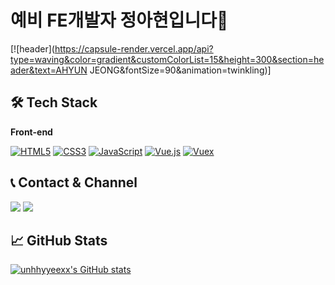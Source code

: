 # 예비 FE개발자 정아현입니다🙂

[![header](https://capsule-render.vercel.app/api?type=waving&color=gradient&customColorList=15&height=300&section=header&text=AHYUN JEONG&fontSize=90&animation=twinkling)]


## 🛠 Tech Stack

**Front-end**

[![HTML5](https://camo.githubusercontent.com/25d6c4f355d6657fdb6886c654ed7525df05b9f9964f9b0ba2737718c86868d0/68747470733a2f2f696d672e736869656c64732e696f2f62616467652f2d48544d4c352d4533344632363f267374796c653d666c61742d737175617265266c6f676f3d68746d6c35266c6f676f436f6c6f723d7768697465)](https://camo.githubusercontent.com/25d6c4f355d6657fdb6886c654ed7525df05b9f9964f9b0ba2737718c86868d0/68747470733a2f2f696d672e736869656c64732e696f2f62616467652f2d48544d4c352d4533344632363f267374796c653d666c61742d737175617265266c6f676f3d68746d6c35266c6f676f436f6c6f723d7768697465) [![CSS3](https://camo.githubusercontent.com/2b65a6eeceb8088d4cfd56c4e79330ae28ada5bb2f558e0a920511d58d0f4870/68747470733a2f2f696d672e736869656c64732e696f2f62616467652f2d435353332d3135373242363f267374796c653d666c61742d737175617265266c6f676f3d63737333266c6f676f436f6c6f723d7768697465)](https://camo.githubusercontent.com/2b65a6eeceb8088d4cfd56c4e79330ae28ada5bb2f558e0a920511d58d0f4870/68747470733a2f2f696d672e736869656c64732e696f2f62616467652f2d435353332d3135373242363f267374796c653d666c61742d737175617265266c6f676f3d63737333266c6f676f436f6c6f723d7768697465)
[![JavaScript](https://camo.githubusercontent.com/52ec85db7bd9d5ffbf13e5bb541774a086a9c96b000c1b20607bc6860f0be82f/68747470733a2f2f696d672e736869656c64732e696f2f62616467652f2d4a6176615363726970742d4637444631453f267374796c653d666c61742d737175617265266c6f676f3d6a617661736372697074266c6f676f436f6c6f723d7768697465)](https://camo.githubusercontent.com/52ec85db7bd9d5ffbf13e5bb541774a086a9c96b000c1b20607bc6860f0be82f/68747470733a2f2f696d672e736869656c64732e696f2f62616467652f2d4a6176615363726970742d4637444631453f267374796c653d666c61742d737175617265266c6f676f3d6a617661736372697074266c6f676f436f6c6f723d7768697465) [![Vue.js](https://camo.githubusercontent.com/588a6432373d5c36abf44dfeaccb500f202bbbca960bb30adb3a76aed13ce0e5/68747470733a2f2f696d672e736869656c64732e696f2f62616467652f2d5675652e6a732d3446433038443f267374796c653d666c61742d737175617265266c6f676f3d5675652e6a73266c6f676f436f6c6f723d7768697465)](https://camo.githubusercontent.com/588a6432373d5c36abf44dfeaccb500f202bbbca960bb30adb3a76aed13ce0e5/68747470733a2f2f696d672e736869656c64732e696f2f62616467652f2d5675652e6a732d3446433038443f267374796c653d666c61742d737175617265266c6f676f3d5675652e6a73266c6f676f436f6c6f723d7768697465) [![Vuex](https://camo.githubusercontent.com/a283fa53e0c7506130aad5c6175f47b460cc598566a7f91632fae31f860272e2/68747470733a2f2f696d672e736869656c64732e696f2f62616467652f2d567565782d3334343935653f267374796c653d666c61742d737175617265266c6f676f3d5675652e6a73266c6f676f436f6c6f723d7768697465)](https://camo.githubusercontent.com/a283fa53e0c7506130aad5c6175f47b460cc598566a7f91632fae31f860272e2/68747470733a2f2f696d672e736869656c64732e696f2f62616467652f2d567565782d3334343935653f267374796c653d666c61742d737175617265266c6f676f3d5675652e6a73266c6f676f436f6c6f723d7768697465)




## 📞 Contact & Channel

<a href="https://mail.google.com/mail/?view=cm&fs=1&to=unhhyyee66@gmail.com" target="_blank"><img src="https://img.shields.io/badge/unhheeyy66@gmail.com-D14836?style=flat-square&logo=Gmail&logoColor=white"/></a> <a href="https://github.com/unhhyyeexx" target="_blank"><img src="https://img.shields.io/badge/GITHUB-000000?style=flat-square&logo=Github&logoColor=white"/></a>




## 📈 GitHub Stats

[![unhhyyeexx's GitHub stats](https://github-readme-stats.vercel.app/api?username=unhhyyeexx&show_icons=true&theme=cobalt)](https://github.com/unhhyyeexx/github-readme-stats)
